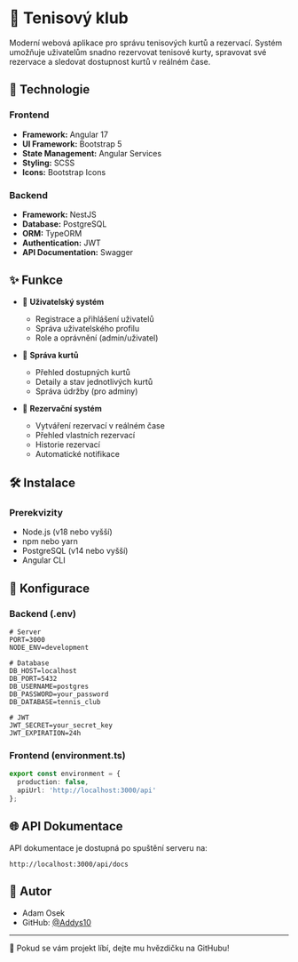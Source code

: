 # 🎾 Tenisový klub 

Moderní webová aplikace pro správu tenisových kurtů a rezervací. Systém umožňuje uživatelům snadno rezervovat tenisové kurty, spravovat své rezervace a sledovat dostupnost kurtů v reálném čase.

## 🚀 Technologie

### Frontend
- **Framework:** Angular 17
- **UI Framework:** Bootstrap 5
- **State Management:** Angular Services
- **Styling:** SCSS
- **Icons:** Bootstrap Icons

### Backend
- **Framework:** NestJS
- **Database:** PostgreSQL
- **ORM:** TypeORM
- **Authentication:** JWT
- **API Documentation:** Swagger

## ✨ Funkce

- 👤 **Uživatelský systém**
    - Registrace a přihlášení uživatelů
    - Správa uživatelského profilu
    - Role a oprávnění (admin/uživatel)

- 🎾 **Správa kurtů**
    - Přehled dostupných kurtů
    - Detaily a stav jednotlivých kurtů
    - Správa údržby (pro adminy)

- 📅 **Rezervační systém**
    - Vytváření rezervací v reálném čase
    - Přehled vlastních rezervací
    - Historie rezervací
    - Automatické notifikace

## 🛠️ Instalace

### Prerekvizity
- Node.js (v18 nebo vyšší)
- npm nebo yarn
- PostgreSQL (v14 nebo vyšší)
- Angular CLI


## 📝 Konfigurace

### Backend (.env)
```env
# Server
PORT=3000
NODE_ENV=development

# Database
DB_HOST=localhost
DB_PORT=5432
DB_USERNAME=postgres
DB_PASSWORD=your_password
DB_DATABASE=tennis_club

# JWT
JWT_SECRET=your_secret_key
JWT_EXPIRATION=24h
```

### Frontend (environment.ts)
```typescript
export const environment = {
  production: false,
  apiUrl: 'http://localhost:3000/api'
};
```

## 🌐 API Dokumentace

API dokumentace je dostupná po spuštění serveru na:
```
http://localhost:3000/api/docs
```

## 👥 Autor

- Adam Osek
- GitHub: [@Addys10](https://github.com/Addys10)

---

🌟 Pokud se vám projekt líbí, dejte mu hvězdičku na GitHubu!